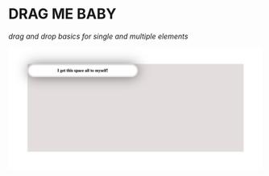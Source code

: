 # DRAG ME BABY

_drag and drop basics for single and multiple elements_

![drag and drop demo](assets/drag%20me%20baby.png)
